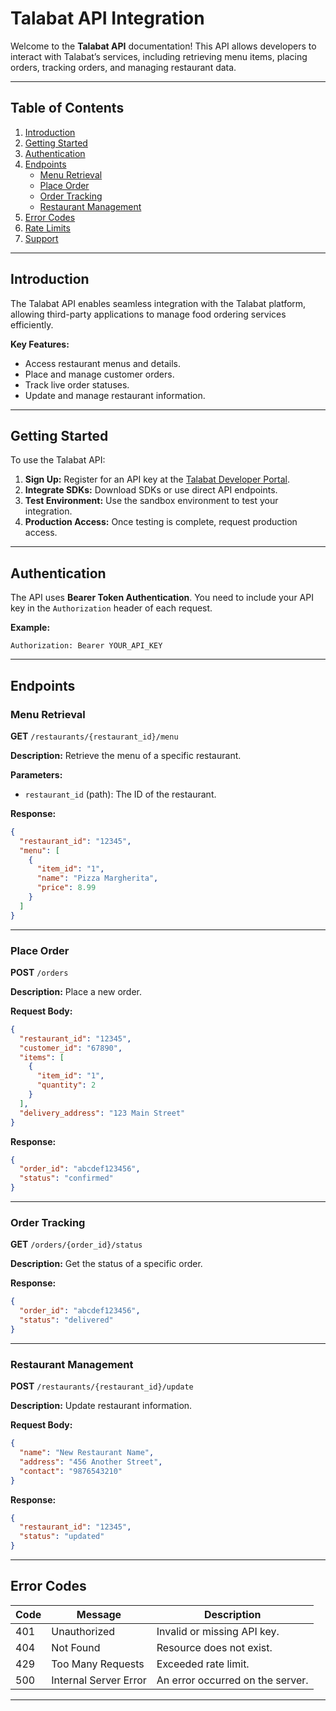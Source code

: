 # Talabat API Integration

Welcome to the **Talabat API** documentation! This API allows developers to interact with Talabat’s services, including retrieving menu items, placing orders, tracking orders, and managing restaurant data.

---

## Table of Contents
1. [Introduction](#introduction)
2. [Getting Started](#getting-started)
3. [Authentication](#authentication)
4. [Endpoints](#endpoints)
   - [Menu Retrieval](#menu-retrieval)
   - [Place Order](#place-order)
   - [Order Tracking](#order-tracking)
   - [Restaurant Management](#restaurant-management)
5. [Error Codes](#error-codes)
6. [Rate Limits](#rate-limits)
7. [Support](#support)

---

## Introduction

The Talabat API enables seamless integration with the Talabat platform, allowing third-party applications to manage food ordering services efficiently. 

**Key Features:**
- Access restaurant menus and details.
- Place and manage customer orders.
- Track live order statuses.
- Update and manage restaurant information.

---

## Getting Started

To use the Talabat API:
1. **Sign Up:** Register for an API key at the [Talabat Developer Portal](https://developer.talabat.com).
2. **Integrate SDKs:** Download SDKs or use direct API endpoints.
3. **Test Environment:** Use the sandbox environment to test your integration.
4. **Production Access:** Once testing is complete, request production access.

---

## Authentication

The API uses **Bearer Token Authentication**. You need to include your API key in the `Authorization` header of each request.

**Example:**
```http
Authorization: Bearer YOUR_API_KEY
```

---

## Endpoints

### Menu Retrieval
**GET** `/restaurants/{restaurant_id}/menu`

**Description:** Retrieve the menu of a specific restaurant.

**Parameters:**
- `restaurant_id` (path): The ID of the restaurant.

**Response:**
```json
{
  "restaurant_id": "12345",
  "menu": [
    {
      "item_id": "1",
      "name": "Pizza Margherita",
      "price": 8.99
    }
  ]
}
```

---

### Place Order
**POST** `/orders`

**Description:** Place a new order.

**Request Body:**
```json
{
  "restaurant_id": "12345",
  "customer_id": "67890",
  "items": [
    {
      "item_id": "1",
      "quantity": 2
    }
  ],
  "delivery_address": "123 Main Street"
}
```

**Response:**
```json
{
  "order_id": "abcdef123456",
  "status": "confirmed"
}
```

---

### Order Tracking
**GET** `/orders/{order_id}/status`

**Description:** Get the status of a specific order.

**Response:**
```json
{
  "order_id": "abcdef123456",
  "status": "delivered"
}
```

---

### Restaurant Management
**POST** `/restaurants/{restaurant_id}/update`

**Description:** Update restaurant information.

**Request Body:**
```json
{
  "name": "New Restaurant Name",
  "address": "456 Another Street",
  "contact": "9876543210"
}
```

**Response:**
```json
{
  "restaurant_id": "12345",
  "status": "updated"
}
```

---

## Error Codes

| Code | Message                | Description                          |
|------|------------------------|--------------------------------------|
| 401  | Unauthorized           | Invalid or missing API key.         |
| 404  | Not Found              | Resource does not exist.            |
| 429  | Too Many Requests      | Exceeded rate limit.                |
| 500  | Internal Server Error  | An error occurred on the server.    |

---
